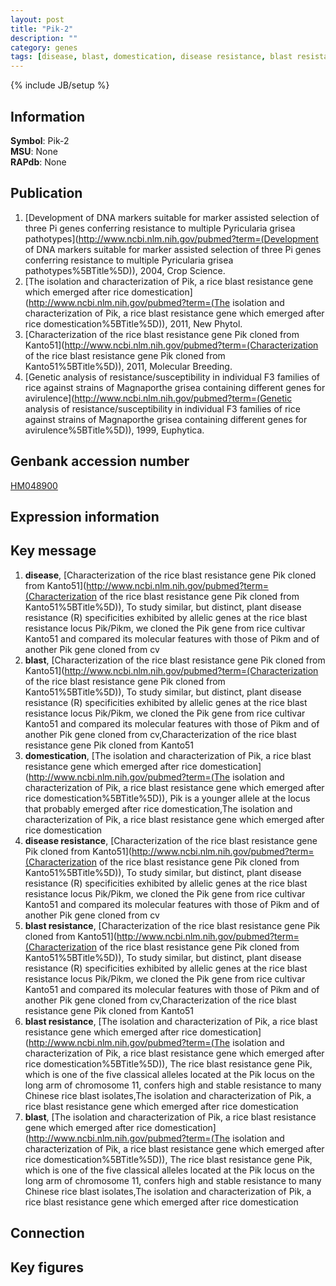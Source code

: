 ```yaml
---
layout: post
title: "Pik-2"
description: ""
category: genes
tags: [disease, blast, domestication, disease resistance, blast resistance]
---
```

{% include JB/setup %}

## Information
__Symbol__: Pik-2  
__MSU__: None  
__RAPdb__: None  

## Publication
1. [Development of DNA markers suitable for marker assisted selection of three Pi genes conferring resistance to multiple Pyricularia grisea pathotypes](http://www.ncbi.nlm.nih.gov/pubmed?term=(Development of DNA markers suitable for marker assisted selection of three Pi genes conferring resistance to multiple Pyricularia grisea pathotypes%5BTitle%5D)), 2004, Crop Science.
2. [The isolation and characterization of Pik, a rice blast resistance gene which emerged after rice domestication](http://www.ncbi.nlm.nih.gov/pubmed?term=(The isolation and characterization of Pik, a rice blast resistance gene which emerged after rice domestication%5BTitle%5D)), 2011, New Phytol.
3. [Characterization of the rice blast resistance gene Pik cloned from Kanto51](http://www.ncbi.nlm.nih.gov/pubmed?term=(Characterization of the rice blast resistance gene Pik cloned from Kanto51%5BTitle%5D)), 2011, Molecular Breeding.
4. [Genetic analysis of resistance/susceptibility in individual F3 families of rice against strains of Magnaporthe grisea containing different genes for avirulence](http://www.ncbi.nlm.nih.gov/pubmed?term=(Genetic analysis of resistance/susceptibility in individual F3 families of rice against strains of Magnaporthe grisea containing different genes for avirulence%5BTitle%5D)), 1999, Euphytica.

## Genbank accession number
[HM048900](http://www.ncbi.nlm.nih.gov/nuccore/HM048900)

## Expression information

## Key message
1. __disease__, [Characterization of the rice blast resistance gene Pik cloned from Kanto51](http://www.ncbi.nlm.nih.gov/pubmed?term=(Characterization of the rice blast resistance gene Pik cloned from Kanto51%5BTitle%5D)), To study similar, but distinct, plant disease resistance (R) specificities exhibited by allelic genes at the rice blast resistance locus Pik/Pikm, we cloned the Pik gene from rice cultivar Kanto51 and compared its molecular features with those of Pikm and of another Pik gene cloned from cv
2. __blast__, [Characterization of the rice blast resistance gene Pik cloned from Kanto51](http://www.ncbi.nlm.nih.gov/pubmed?term=(Characterization of the rice blast resistance gene Pik cloned from Kanto51%5BTitle%5D)), To study similar, but distinct, plant disease resistance (R) specificities exhibited by allelic genes at the rice blast resistance locus Pik/Pikm, we cloned the Pik gene from rice cultivar Kanto51 and compared its molecular features with those of Pikm and of another Pik gene cloned from cv,Characterization of the rice blast resistance gene Pik cloned from Kanto51
3. __domestication__, [The isolation and characterization of Pik, a rice blast resistance gene which emerged after rice domestication](http://www.ncbi.nlm.nih.gov/pubmed?term=(The isolation and characterization of Pik, a rice blast resistance gene which emerged after rice domestication%5BTitle%5D)),  Pik is a younger allele at the locus that probably emerged after rice domestication,The isolation and characterization of Pik, a rice blast resistance gene which emerged after rice domestication
4. __disease resistance__, [Characterization of the rice blast resistance gene Pik cloned from Kanto51](http://www.ncbi.nlm.nih.gov/pubmed?term=(Characterization of the rice blast resistance gene Pik cloned from Kanto51%5BTitle%5D)), To study similar, but distinct, plant disease resistance (R) specificities exhibited by allelic genes at the rice blast resistance locus Pik/Pikm, we cloned the Pik gene from rice cultivar Kanto51 and compared its molecular features with those of Pikm and of another Pik gene cloned from cv
5. __blast resistance__, [Characterization of the rice blast resistance gene Pik cloned from Kanto51](http://www.ncbi.nlm.nih.gov/pubmed?term=(Characterization of the rice blast resistance gene Pik cloned from Kanto51%5BTitle%5D)), To study similar, but distinct, plant disease resistance (R) specificities exhibited by allelic genes at the rice blast resistance locus Pik/Pikm, we cloned the Pik gene from rice cultivar Kanto51 and compared its molecular features with those of Pikm and of another Pik gene cloned from cv,Characterization of the rice blast resistance gene Pik cloned from Kanto51
6. __blast resistance__, [The isolation and characterization of Pik, a rice blast resistance gene which emerged after rice domestication](http://www.ncbi.nlm.nih.gov/pubmed?term=(The isolation and characterization of Pik, a rice blast resistance gene which emerged after rice domestication%5BTitle%5D)),  The rice blast resistance gene Pik, which is one of the five classical alleles located at the Pik locus on the long arm of chromosome 11, confers high and stable resistance to many Chinese rice blast isolates,The isolation and characterization of Pik, a rice blast resistance gene which emerged after rice domestication
7. __blast__, [The isolation and characterization of Pik, a rice blast resistance gene which emerged after rice domestication](http://www.ncbi.nlm.nih.gov/pubmed?term=(The isolation and characterization of Pik, a rice blast resistance gene which emerged after rice domestication%5BTitle%5D)),  The rice blast resistance gene Pik, which is one of the five classical alleles located at the Pik locus on the long arm of chromosome 11, confers high and stable resistance to many Chinese rice blast isolates,The isolation and characterization of Pik, a rice blast resistance gene which emerged after rice domestication

## Connection

## Key figures



